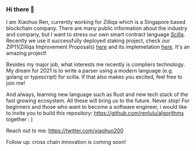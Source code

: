 ### Hi there 👋 

I am Xiaohuo Ren, currently working for Zilliqa which is a Singapore based blockchain company. There are many public information about the industry and company, but I want to stress our own smart contract language [Scilla](https://scilla.readthedocs.io/en/latest/). Recently we use it successfully deployed staking project, check our ZIP11(Zilliqa Improvement Proposals) [here](https://github.com/Zilliqa/ZIP/blob/master/zips/zip-11.md) and its implemetation [here](https://github.com/Zilliqa/staking-contract/tree/main/contracts). It's an amazing project!

Besides my major job, what interests me recently is compliers technology. My dream for 2021 is to write a parser using a modern language (e.g. golang or typescript) for scilla. If that also makes you excited, feel free to join me! 

And always, learning new language such as Rust and new tech stack of the fast growing ecosystem. All these will bring us to the future. Never stop! For beginners and those who want to become a software engineer, i would like to invite you to build this repository: https://github.com/renlulu/algorithms together : )

Reach out to me: https://twitter.com/xiaohuo200


Follow up: cross chain innovation is coming soon!
